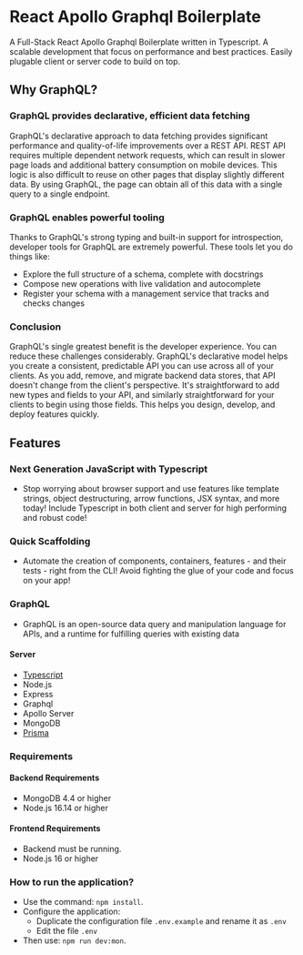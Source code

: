 # React Apollo Graphql Boilerplate

A Full-Stack React Apollo Graphql Boilerplate written in Typescript. A scalable development that focus on performance and best practices. Easily plugable client or server code to build on top.

## Why GraphQL?

### GraphQL provides declarative, efficient data fetching

GraphQL's declarative approach to data fetching provides significant performance and quality-of-life improvements over a REST API.
REST API requires multiple dependent network requests, which can result in slower page loads and additional battery consumption on mobile devices. This logic is also difficult to reuse on other pages that display slightly different data.
By using GraphQL, the page can obtain all of this data with a single query to a single endpoint.

### GraphQL enables powerful tooling

Thanks to GraphQL's strong typing and built-in support for introspection, developer tools for GraphQL are extremely powerful. These tools let you do things like:

- Explore the full structure of a schema, complete with docstrings
- Compose new operations with live validation and autocomplete
- Register your schema with a management service that tracks and checks changes

### Conclusion

GraphQL's single greatest benefit is the developer experience. You can reduce these challenges considerably. GraphQL's declarative model helps you create a consistent, predictable API you can use across all of your clients. As you add, remove, and migrate backend data stores, that API doesn't change from the client's perspective.
It's straightforward to add new types and fields to your API, and similarly straightforward for your clients to begin using those fields. This helps you design, develop, and deploy features quickly.

## Features

### Next Generation JavaScript with Typescript

- Stop worrying about browser support and use features like template strings, object destructuring, arrow functions, JSX syntax, and more today! Include Typescript in both client and server for high performing and robust code!

### Quick Scaffolding

- Automate the creation of components, containers, features - and their tests - right from the CLI! Avoid fighting the glue of your code and focus on your app!

### GraphQL

- GraphQL is an open-source data query and manipulation language for APIs, and a runtime for fulfilling queries with existing data

#### Server

- [Typescript](https://www.typescriptlang.org/docs/handbook/jsx.html)
- Node.js
- Express
- Graphql
- Apollo Server
- MongoDB
- [Prisma](https://www.prisma.io/)

### Requirements

#### Backend Requirements

- MongoDB 4.4 or higher
- Node.js 16.14 or higher

#### Frontend Requirements

- Backend must be running.
- Node.js 16 or higher

### How to run the application?

- Use the command: `npm install`.
- Configure the application:
  - Duplicate the configuration file `.env.example` and rename it as `.env`
  - Edit the file `.env`
- Then use: `npm run dev:mon`.
